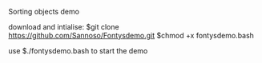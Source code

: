 Sorting objects demo

download and intialise:
$git clone https://github.com/Sannoso/Fontysdemo.git
$chmod +x fontysdemo.bash

use
$./fontysdemo.bash
to start the demo
